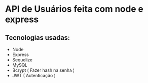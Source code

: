 # API de Usuários feita com node e express

## Tecnologias usadas:
* Node
* Express
* Sequelize
* MySQL
* Bcrypt ( Fazer hash na senha )
* JWT ( Autenticação )
